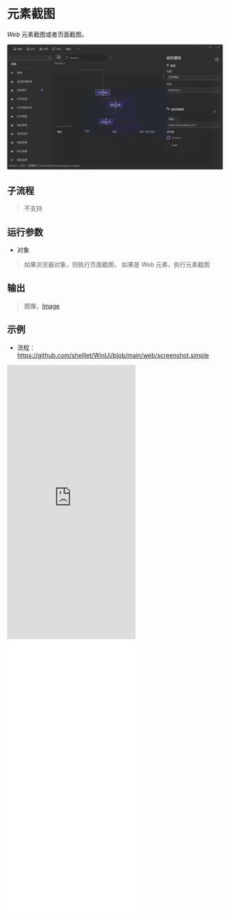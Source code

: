 # 元素截图 
*Web* 元素截图或者页面截图。

![WebOpen](./images/01.png ":size=90%")


## 子流程
> 不支持


## 运行参数

* 对象
>如果浏览器对象，则执行页面截图， 如果是 *Web* 元素，执行元素截图


## 输出

> 图像，[Image](./types/Image.md)    


## 示例

* 流程：https://github.com/shelllet/WinUi/blob/main/web/screenshot.simple

<iframe type="text/html" height="640px" src="https://www.youtube.com/embed/In1oWJlxg5Q" frameborder="0"></iframe>

<iframe src="//player.bilibili.com/player.html?bvid=BV1kb421v7zR&page=1&autoplay=0" height='640px' scrolling="no" frameborder="no" framespacing="0" allowfullscreen="true"></iframe>